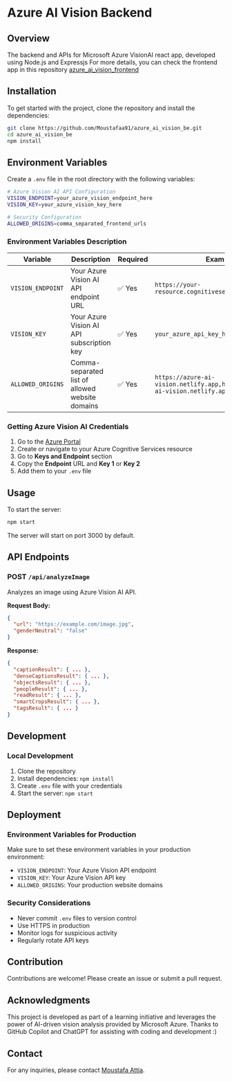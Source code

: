 # Azure AI Vision Backend

## Overview
The backend and APIs for Microsoft Azure VisionAI react app, developed using Node.js and Expressjs
For more details, you can check the frontend app in this repository [azure_ai_vision_frontend](https://github.com/Moustafaa91/azure_ai_vision_frontend)

## Installation

To get started with the project, clone the repository and install the dependencies:

```bash
git clone https://github.com/Moustafaa91/azure_ai_vision_be.git
cd azure_ai_vision_be
npm install
```

## Environment Variables

Create a `.env` file in the root directory with the following variables:

```bash
# Azure Vision AI API Configuration
VISION_ENDPOINT=your_azure_vision_endpoint_here
VISION_KEY=your_azure_vision_key_here

# Security Configuration
ALLOWED_ORIGINS=comma_separated_frontend_urls
```

### Environment Variables Description

| Variable | Description | Required | Example |
|----------|-------------|----------|---------|
| `VISION_ENDPOINT` | Your Azure Vision AI API endpoint URL | ✅ Yes | `https://your-resource.cognitiveservices.azure.com/` |
| `VISION_KEY` | Your Azure Vision AI API subscription key | ✅ Yes | `your_azure_api_key_here` |
| `ALLOWED_ORIGINS` | Comma-separated list of allowed website domains | ✅ Yes | `https://azure-ai-vision.netlify.app,https://www.azure-ai-vision.netlify.app` |

### Getting Azure Vision AI Credentials

1. Go to the [Azure Portal](https://portal.azure.com/)
2. Create or navigate to your Azure Cognitive Services resource
3. Go to **Keys and Endpoint** section
4. Copy the **Endpoint** URL and **Key 1** or **Key 2**
5. Add them to your `.env` file

## Usage

To start the server:
```bash
npm start
```

The server will start on port 3000 by default.

## API Endpoints

### POST `/api/analyzeImage`

Analyzes an image using Azure Vision AI API.

**Request Body:**
```json
{
  "url": "https://example.com/image.jpg",
  "genderNeutral": "false"
}
```

**Response:**
```json
{
  "captionResult": { ... },
  "denseCaptionsResult": { ... },
  "objectsResult": { ... },
  "peopleResult": { ... },
  "readResult": { ... },
  "smartCropsResult": { ... },
  "tagsResult": { ... }
}
```

## Development

### Local Development

1. Clone the repository
2. Install dependencies: `npm install`
3. Create `.env` file with your credentials
4. Start the server: `npm start`

## Deployment

### Environment Variables for Production

Make sure to set these environment variables in your production environment:

- `VISION_ENDPOINT`: Your Azure Vision API endpoint
- `VISION_KEY`: Your Azure Vision API key  
- `ALLOWED_ORIGINS`: Your production website domains

### Security Considerations

- Never commit `.env` files to version control
- Use HTTPS in production
- Monitor logs for suspicious activity
- Regularly rotate API keys

## Contribution
Contributions are welcome! Please create an issue or submit a pull request.

## Acknowledgments
This project is developed as part of a learning initiative and leverages the power of AI-driven vision analysis provided by Microsoft Azure.
Thanks to GitHub Copilot and ChatGPT for assisting with coding and development :)

## Contact
For any inquiries, please contact [Moustafa Attia](https://www.linkedin.com/in/mustafa1090).


